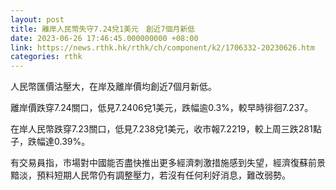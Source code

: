```yaml
---
layout: post
title: 離岸人民幣失守7.24兌1美元　創近7個月新低
date: 2023-06-26 17:46:45.000000000 +08:00
link: https://news.rthk.hk/rthk/ch/component/k2/1706332-20230626.htm
categories: rthk
---
```


人民幣匯價沽壓大，在岸及離岸價均創近7個月新低。

離岸價跌穿7.24關口，低見7.2406兌1美元，跌幅逾0.3%，較早時徘徊7.237。

在岸人民幣跌穿7.23關口，低見7.238兌1美元，收市報7.2219，較上周三跌281點子，跌幅達0.39%。

有交易員指，市場對中國能否盡快推出更多經濟刺激措施感到失望，經濟復蘇前景黯淡，預料短期人民幣仍有調整壓力，若沒有任何利好消息，難改弱勢。
